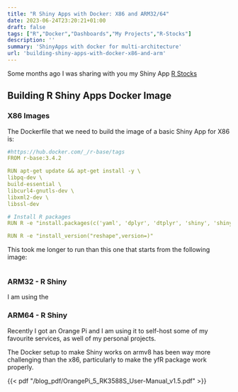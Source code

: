 ```yaml
---
title: "R Shiny Apps with Docker: X86 and ARM32/64"
date: 2023-06-24T23:20:21+01:00
draft: false
tags: ["R","Docker","Dashboards","My Projects","R-Stocks"]
description: ''
summary: 'ShinyApps with docker for multi-architecture'
url: 'building-shiny-apps-with-docker-x86-and-arm'
---
```


<!-- 
dejar multiplatform para medium y aqui poner R shiny docker en los 3: x86 arm32 and 64 

Docker Multi-Platform-->


Some months ago I was sharing with you my Shiny App [R Stocks](https://github.com/JAlcocerT/R_Stocks)

## Building R Shiny Apps Docker Image

### X86 Images


The Dockerfile that we need to build the image of a basic Shiny App for X86 is:

```yml
#https://hub.docker.com/_/r-base/tags
FROM r-base:3.4.2

RUN apt-get update && apt-get install -y \
libpq-dev \
build-essential \
libcurl4-gnutls-dev \
libxml2-dev \
libssl-dev

# Install R packages
RUN R -e "install.packages(c('yaml', 'dplyr', 'dtplyr', 'shiny', 'shinythemes', 'shinyWidgets', 'readxl', 'scales', 'tidyverse', 'DT', 'ggthemes', 'ggplot2', 'plotly', 'plyr', 'leaflet', 'devtools', 'yfR', 'priceR', 'quantmod', 'Quandl', 'qmao', 'lubridate', 'reshape2', 'rstudioapi', 'bslib'))"

RUN R -e "install_version("reshape",version=)"
```

This took me longer to run than this one that starts from the following image:


```yml

```


<!-- 
https://towardsdatascience.com/reproducible-work-in-r-e7d160d5d198 -->


### ARM32 - R Shiny

I am using the

### ARM64 - R Shiny

Recently I got an Orange Pi and I am using it to self-host some of my favourite services, as well of my personal projects.

The Docker setup to make Shiny works on armv8 has been way more challenging than the x86, particularly to make the yfR package work properly.


{{< pdf "/blog_pdf/OrangePi_5_RK3588S_User-Manual_v1.5.pdf" >}}